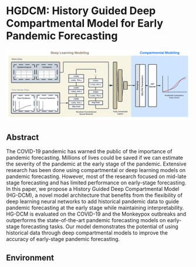 # HGDCM: History Guided Deep Compartmental Model for Early Pandemic Forecasting

![architecture](/architecture.png)

## Abstract
The COVID-19 pandemic has warned the public of the importance of pandemic
forecasting. Millions of lives could be saved if we can estimate the severity of
the pandemic at the early stage of the pandemic. Extensive research has been
done using compartmental or deep learning models on pandemic forecasting.
However, most of the research focused on mid-late stage forecasting and has
limited performance on early-stage forecasting. In this paper, we propose a History
Guided Deep Compartmental Model (HG-DCM), a novel model architecture that
benefits from the flexibility of deep learning neural networks to add historical
pandemic data to guide pandemic forecasting at the early stage while maintaining
interpretability. HG-DCM is evaluated on the COVID-19 and the Monkeypox
outbreaks and outperforms the state-of-the-art pandemic forecasting models on
early-stage forecasting tasks. Our model demonstrates the potential of using
historical data through deep compartmental models to improve the accuracy of
early-stage pandemic forecasting.

## Environment 


